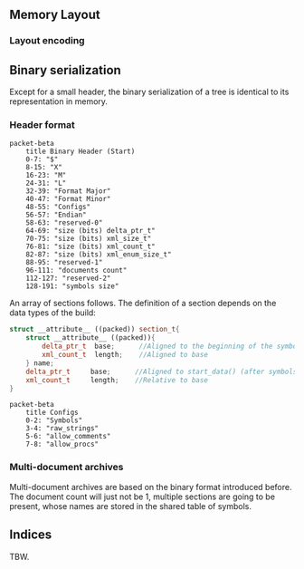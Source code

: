 ## Memory Layout

### Layout encoding

## Binary serialization

Except for a small header, the binary serialization of a tree is identical to its representation in memory.

### Header format

```mermaid
packet-beta
    title Binary Header (Start)
    0-7: "$"
    8-15: "X"
    16-23: "M"
    24-31: "L"
    32-39: "Format Major"
    40-47: "Format Minor"
    48-55: "Configs"
    56-57: "Endian"
    58-63: "reserved-0"
    64-69: "size (bits) delta_ptr_t"
    70-75: "size (bits) xml_size_t"
    76-81: "size (bits) xml_count_t"
    82-87: "size (bits) xml_enum_size_t"
    88-95: "reserved-1"
    96-111: "documents count"
    112-127: "reserved-2"
    128-191: "symbols size"
```
An array of sections follows. The definition of a section depends on the data types of the build:
```c++
struct __attribute__ ((packed)) section_t{
    struct __attribute__ ((packed)){
        delta_ptr_t  base;      //Aligned to the beginning of the symbols table.
        xml_count_t  length;    //Aligned to base
    } name;
    delta_ptr_t     base;      //Aligned to start_data() (after symbols)
    xml_count_t     length;    //Relative to base
}
```

```mermaid
packet-beta
    title Configs
    0-2: "Symbols"
    3-4: "raw_strings"
    5-6: "allow_comments"
    7-8: "allow_procs"
```

### Multi-document archives

Multi-document archives are based on the binary format introduced before.  
The document count will just not be 1, multiple sections are going to be present, whose names are stored in the shared table of symbols. 

## Indices

TBW.